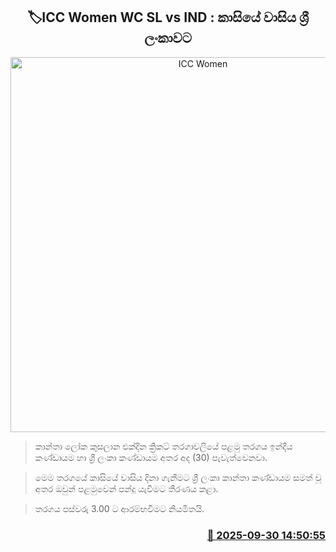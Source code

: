 <p align='center'><b><h2 align='center' title='ICC Women's WC SL vs IND: Sri Lanka won the toss'>🏷ICC Women WC SL vs IND : කාසියේ වාසිය ශ්‍රී ලංකාවට</h2></b></p>
<p align='center'><img src='https://helakuru.sgp1.cdn.digitaloceanspaces.com/esana/images/lib/icc-women-2025.jpg' width='600' alt='ICC Women's WC SL vs IND: Sri Lanka won the toss'></p>

> කාන්තා ලෝක කුස­ලාන එක්දින ක්‍රිකට් තර­ගා­ව­ලියේ පළමු තරගය ඉන්දීය කණ්ඩායම හා ශ්‍රී ලංකා කණ්ඩායම අතර අද (30) පැවැත්වෙනවා.

> මෙම තරගයේ කාසියේ වාසිය දිනා ගැනීමට ශ්‍රී ලංකා කාන්තා කණ්ඩායම සමත් වූ අතර ඔවුන් පළමුවෙන් පන්දු යැවීමට තීරණය කළා.

> තරගය පස්වරු 3.00 ට ආරම්භවීමට නියමිතයි.



<h3 align='right'><a href='https://www.helakuru.lk/esana/p/114109/'>📅 2025-09-30 14:50:55</a></h3>
